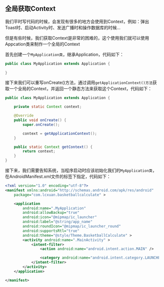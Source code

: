 ## 全局获取Context

我们平时写代码的时候，会发现有很多的地方会使用到Context，例如：弹出Toast时、启动Activity时、发送广播时和操作数据库的时候...

但是有些时候，我们获取Context是非常的困难的，这个使用我们就可以使用Appcation类来制作一个全局的Context



首先创建一个`MyApplication类`，继承Application，代码如下：

```java
public class MyApplication extends Application {
    
}
```



接下来我们可以重写onCreate()方法，通过调用`getApplicationContext()方法`获取一个全局的Context，并返回一个静态方法来获取这个Context，代码如下：

```java
public class MyApplication extends Application {

    private static Context context;

    @Override
    public void onCreate() {
        super.onCreate();

        context = getApplicationContext();
    }

    public static Context getContext() {
        return context;
    }
}
```



接下来，我们需要告知系统，当程序启动时应该初始化我们的`MyApplication类`，在AndroidManifest.xml文件的<application>标签下指定，代码如下：

```xml
<?xml version="1.0" encoding="utf-8"?>
<manifest xmlns:android="http://schemas.android.com/apk/res/android"
    package="com.lcxuan.basketballcalculate" >

    <application
        android:name=".MyApplication"
        android:allowBackup="true"
        android:icon="@mipmap/ic_launcher"
        android:label="@string/app_name"
        android:roundIcon="@mipmap/ic_launcher_round"
        android:supportsRtl="true"
        android:theme="@style/Theme.BasketballCalculate" >
        <activity android:name=".MainActivity" >
            <intent-filter>
                <action android:name="android.intent.action.MAIN" />

                <category android:name="android.intent.category.LAUNCHER" />
            </intent-filter>
        </activity>
    </application>

</manifest>
```

